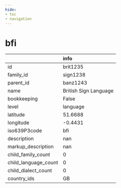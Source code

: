 ```yaml
---
hide:
- toc
- navigation
---
```

# bfi
|                      | info                  |
|:---------------------|:----------------------|
| id                   | brit1235              |
| family_id            | sign1238              |
| parent_id            | banz1243              |
| name                 | British Sign Language |
| bookkeeping          | False                 |
| level                | language              |
| latitude             | 51.6688               |
| longitude            | -0.4431               |
| iso639P3code         | bfi                   |
| description          | nan                   |
| markup_description   | nan                   |
| child_family_count   | 0                     |
| child_language_count | 0                     |
| child_dialect_count  | 0                     |
| country_ids          | GB                    |